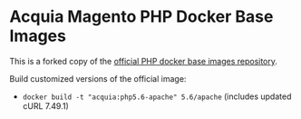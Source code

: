 # Acquia Magento PHP Docker Base Images

This is a forked copy of the [official PHP docker base images repository](https://hub.docker.com/_/php/).

Build customized versions of the official image:

  - `docker build -t "acquia:php5.6-apache" 5.6/apache` (includes updated cURL 7.49.1)
